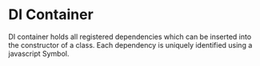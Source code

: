 # DI Container

DI container holds all registered dependencies which can be inserted into the constructor of a class.
Each dependency is uniquely identified using a javascript Symbol.

